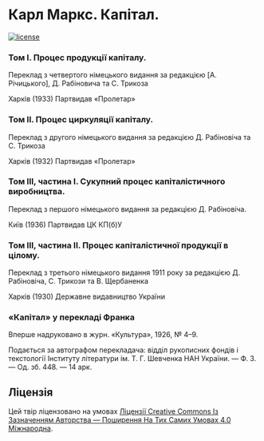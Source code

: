 # Карл Маркс. Капітал.

[![license](https://i.creativecommons.org/l/by-sa/4.0/80x15.png)](http://creativecommons.org/licenses/by-sa/4.0/)

### Том І. Процес продукції капіталу. 

Переклад з четвертого німецького видання за редакцією [A. Річицького], Д. Рабіновича та С. Трикоза

Харків (1933) Партвидав «Пролетар» 

### Том ІІ. Процес циркуляції капіталу. 

Переклад з другого німецького видання за редакцією Д. Рабіновіча та С. Трикоза

Харків (1932) Партвидав «Пролетар» 

### Том ІІІ, частина І. Сукупний процес капіталістичного виробництва.

Переклад з першого німецького видання за редакцією Д. Рабіновіча.

Київ (1936) Партвидав ЦК КП(б)У

### Том ІІІ, частина ІІ. Процес капіталістичної продукції в цілому.

Переклад з третього німецького видання 1911 року за редакцією Д. Рабіновіча, С. Трикози та В. Щербаненка

Харків (1930) Державне видавництво України

### «Капітал» у перекладі Франка

Вперше надруковано в журн. «Культура», 1926, № 4–9.

Подається за автографом перекладача: відділ рукописних фондів і текстології Інституту
літератури ім. Т. Г. Шевченка НАН України. — Ф. 3. — Од. зб. 448. — 14 арк.

## Ліцензія 

Цей твір ліцензовано на умовах [Ліцензії Creative Commons Із Зазначенням Авторства — Поширення На Тих Самих Умовах 4.0 Міжнародна](http://creativecommons.org/licenses/by-sa/4.0/).
